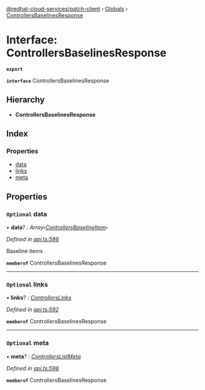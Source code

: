 [@redhat-cloud-services/patch-client](../README.md) › [Globals](../globals.md) › [ControllersBaselinesResponse](controllersbaselinesresponse.md)

# Interface: ControllersBaselinesResponse

**`export`** 

**`interface`** ControllersBaselinesResponse

## Hierarchy

* **ControllersBaselinesResponse**

## Index

### Properties

* [data](controllersbaselinesresponse.md#optional-data)
* [links](controllersbaselinesresponse.md#optional-links)
* [meta](controllersbaselinesresponse.md#optional-meta)

## Properties

### `Optional` data

• **data**? : *Array‹[ControllersBaselineItem](controllersbaselineitem.md)›*

*Defined in [api.ts:586](https://github.com/RedHatInsights/javascript-clients/blob/daadefd7/packages/patch/api.ts#L586)*

Baseline items

**`memberof`** ControllersBaselinesResponse

___

### `Optional` links

• **links**? : *[ControllersLinks](controllerslinks.md)*

*Defined in [api.ts:592](https://github.com/RedHatInsights/javascript-clients/blob/daadefd7/packages/patch/api.ts#L592)*

**`memberof`** ControllersBaselinesResponse

___

### `Optional` meta

• **meta**? : *[ControllersListMeta](controllerslistmeta.md)*

*Defined in [api.ts:598](https://github.com/RedHatInsights/javascript-clients/blob/daadefd7/packages/patch/api.ts#L598)*

**`memberof`** ControllersBaselinesResponse
